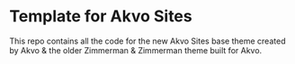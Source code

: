 # Template for Akvo Sites

This repo contains all the code for the new Akvo Sites base theme
created by Akvo & the older Zimmerman & Zimmerman theme built for Akvo.
